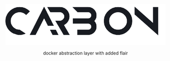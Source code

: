 
<p align="center">
	<img alt="banner" src="./.github/images/carbon.png"/>
</p>

<p align="center">docker abstraction layer with added flair</p>
